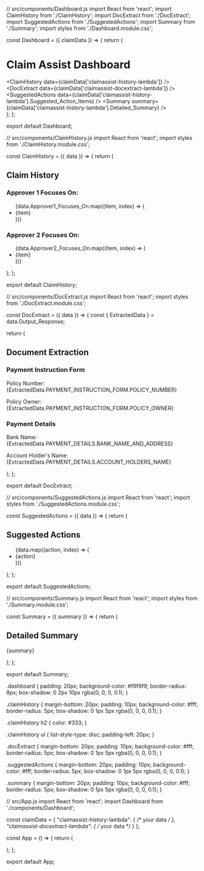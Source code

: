 // src/components/Dashboard.js
import React from 'react';
import ClaimHistory from './ClaimHistory';
import DocExtract from './DocExtract';
import SuggestedActions from './SuggestedActions';
import Summary from './Summary';
import styles from './Dashboard.module.css';

const Dashboard = ({ claimData }) => {
  return (
    <div className={styles.dashboard}>
      <h1>Claim Assist Dashboard</h1>
      <ClaimHistory data={claimData['claimassist-history-lambda']} />
      <DocExtract data={claimData['claimassist-docextract-lambda']} />
      <SuggestedActions data={claimData['claimassist-history-lambda'].Suggested_Action_Items} />
      <Summary summary={claimData['claimassist-history-lambda'].Detailed_Summary} />
    </div>
  );
};

export default Dashboard;


// src/components/ClaimHistory.js
import React from 'react';
import styles from './ClaimHistory.module.css';

const ClaimHistory = ({ data }) => {
  return (
    <div className={styles.claimHistory}>
      <h2>Claim History</h2>
      <div>
        <h3>Approver 1 Focuses On:</h3>
        <ul>
          {data.Approver1_Focuses_On.map((item, index) => (
            <li key={index}>{item}</li>
          ))}
        </ul>
      </div>
      <div>
        <h3>Approver 2 Focuses On:</h3>
        <ul>
          {data.Approver2_Focuses_On.map((item, index) => (
            <li key={index}>{item}</li>
          ))}
        </ul>
      </div>
    </div>
  );
};

export default ClaimHistory;


// src/components/DocExtract.js
import React from 'react';
import styles from './DocExtract.module.css';

const DocExtract = ({ data }) => {
  const { ExtractedData } = data.Output_Response;

  return (
    <div className={styles.docExtract}>
      <h2>Document Extraction</h2>
      <h3>Payment Instruction Form</h3>
      <p>Policy Number: {ExtractedData.PAYMENT_INSTRUCTION_FORM.POLICY_NUMBER}</p>
      <p>Policy Owner: {ExtractedData.PAYMENT_INSTRUCTION_FORM.POLICY_OWNER}</p>
      <h3>Payment Details</h3>
      <p>Bank Name: {ExtractedData.PAYMENT_DETAILS.BANK_NAME_AND_ADDRESS}</p>
      <p>Account Holder's Name: {ExtractedData.PAYMENT_DETAILS.ACCOUNT_HOLDERS_NAME}</p>
    </div>
  );
};

export default DocExtract;


// src/components/SuggestedActions.js
import React from 'react';
import styles from './SuggestedActions.module.css';

const SuggestedActions = ({ data }) => {
  return (
    <div className={styles.suggestedActions}>
      <h2>Suggested Actions</h2>
      <ul>
        {data.map((action, index) => (
          <li key={index}>{action}</li>
        ))}
      </ul>
    </div>
  );
};

export default SuggestedActions;


// src/components/Summary.js
import React from 'react';
import styles from './Summary.module.css';

const Summary = ({ summary }) => {
  return (
    <div className={styles.summary}>
      <h2>Detailed Summary</h2>
      <p>{summary}</p>
    </div>
  );
};

export default Summary;


.dashboard {
  padding: 20px;
  background-color: #f9f9f9;
  border-radius: 8px;
  box-shadow: 0 2px 10px rgba(0, 0, 0, 0.1);
}




.claimHistory {
  margin-bottom: 20px;
  padding: 10px;
  background-color: #fff;
  border-radius: 5px;
  box-shadow: 0 1px 5px rgba(0, 0, 0, 0.1);
}

.claimHistory h2 {
  color: #333;
}

.claimHistory ul {
  list-style-type: disc;
  padding-left: 20px;
}



.docExtract {
  margin-bottom: 20px;
  padding: 10px;
  background-color: #fff;
  border-radius: 5px;
  box-shadow: 0 1px 5px rgba(0, 0, 0, 0.1);
}



.suggestedActions {
  margin-bottom: 20px;
  padding: 10px;
  background-color: #fff;
  border-radius: 5px;
  box-shadow: 0 1px 5px rgba(0, 0, 0, 0.1);
}



.summary {
  margin-bottom: 20px;
  padding: 10px;
  background-color: #fff;
  border-radius: 5px;
  box-shadow: 0 1px 5px rgba(0, 0, 0, 0.1);
}


// src/App.js
import React from 'react';
import Dashboard from './components/Dashboard';

const claimData = {
  "claimassist-history-lambda": { /* your data */ },
  "claimassist-docextract-lambda": { /* your data */ }
};

const App = () => {
  return (
    <div>
      <Dashboard claimData={claimData} />
    </div>
  );
};

export default App;
